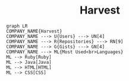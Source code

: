 <h1 align="center">Harvest</h1>

```mermaid
graph LR
COMPANY_NAME{Harvest}
COMPANY_NAME ---> U{Users} ---> UN[4]
COMPANY_NAME ---> R{Repositories} ---> RN[9]
COMPANY_NAME ---> G{Gists} ---> GN[4]
COMPANY_NAME ---> ML{Most Used<br>Languages}
ML --> Ruby[Ruby]
ML --> Java[Java]
ML --> HTML[HTML]
ML --> CSS[CSS]
```
